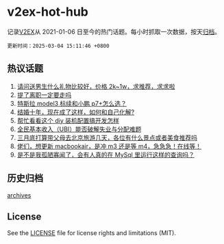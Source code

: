 # v2ex-hot-hub

 记录[V2EX](https://www.v2ex.com/)从 2021-01-06 日至今的热门话题。每小时抓取一次数据，按天[归档](archives)。

`更新时间：2025-03-04 15:11:46 +0800`

## 热议话题

1. [请问送男生什么礼物比较好，价格 2k~1w，求推荐，求求啦](https://www.v2ex.com/t/1115611)
1. [提了离职一定要走吗](https://www.v2ex.com/t/1115529)
1. [特斯拉 model3 标续和小鹏 p7+怎么选？](https://www.v2ex.com/t/1115672)
1. [结婚十年，现在成了这样，如何和自己化解?](https://www.v2ex.com/t/1115764)
1. [帮忙看看这个 diy 装机配置搞开发怎样](https://www.v2ex.com/t/1115530)
1. [全民基本收入（UBI）能否破解失业与分配难题](https://www.v2ex.com/t/1115704)
1. [三月底打算带父母去北京旅游几天，各位有什么景点或者美食推荐吗](https://www.v2ex.com/t/1115512)
1. [佬们，想更新 macbookair，是冲 m3 还是等 m4，急急急！在线等！](https://www.v2ex.com/t/1115652)
1. [是不是我孤陋寡闻了，会有人真的在 MySql 里运行这样的查询吗？](https://www.v2ex.com/t/1115574)

## 历史归档

[archives](archives)

## License

See the [LICENSE](LICENSE) file for license rights and limitations (MIT).
